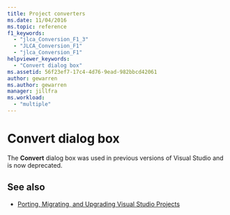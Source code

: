 ```yaml
---
title: Project converters
ms.date: 11/04/2016
ms.topic: reference
f1_keywords:
  - "jlca_Conversion_F1_3"
  - "JLCA_Conversion_F1"
  - "jlca_Conversion_F1"
helpviewer_keywords:
  - "Convert dialog box"
ms.assetid: 56f23ef7-17c4-4d76-9ead-982bbcd42061
author: gewarren
ms.author: gewarren
manager: jillfra
ms.workload:
  - "multiple"
---
```

# Convert dialog box

The **Convert** dialog box was used in previous versions of Visual Studio and is now deprecated.

## See also

- [Porting, Migrating, and Upgrading Visual Studio Projects](../../porting/port-migrate-and-upgrade-visual-studio-projects.md)